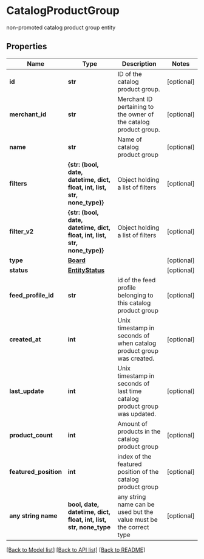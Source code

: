 # CatalogProductGroup

non-promoted catalog product group entity

## Properties
Name | Type | Description | Notes
------------ | ------------- | ------------- | -------------
**id** | **str** | ID of the catalog product group. | [optional] 
**merchant_id** | **str** | Merchant ID pertaining to the owner of the catalog product group. | [optional] 
**name** | **str** | Name of catalog product group | [optional] 
**filters** | **{str: (bool, date, datetime, dict, float, int, list, str, none_type)}** | Object holding a list of filters | [optional] 
**filter_v2** | **{str: (bool, date, datetime, dict, float, int, list, str, none_type)}** | Object holding a list of filters | [optional] 
**type** | [**Board**](Board.md) |  | [optional] 
**status** | [**EntityStatus**](EntityStatus.md) |  | [optional] 
**feed_profile_id** | **str** | id of the feed profile belonging to this catalog product group | [optional] 
**created_at** | **int** | Unix timestamp in seconds of when catalog product group was created. | [optional] 
**last_update** | **int** | Unix timestamp in seconds of last time catalog product group was updated. | [optional] 
**product_count** | **int** | Amount of products in the catalog product group | [optional] 
**featured_position** | **int** | index of the featured position of the catalog product group | [optional] 
**any string name** | **bool, date, datetime, dict, float, int, list, str, none_type** | any string name can be used but the value must be the correct type | [optional]

[[Back to Model list]](../README.md#documentation-for-models) [[Back to API list]](../README.md#documentation-for-api-endpoints) [[Back to README]](../README.md)


